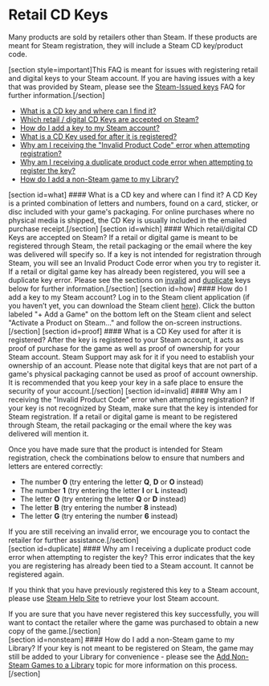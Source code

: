 # Retail CD Keys

Many products are sold by retailers other than Steam. If these products are meant for Steam registration, they will include a Steam CD key/product code.  
  
[section style=important]This FAQ is meant for issues with registering retail and digital keys to your Steam account. If you are having issues with a key that was provided by Steam, please see the [Steam-Issued keys](https://help.steampowered.com/en/faqs/view/2FF7-8298-9409-BC1D) FAQ for further information.[/section]  

* [What is a CD key and where can I find it?](#what)
* [Which retail / digital CD Keys are accepted on Steam?](#which)
* [How do I add a key to my Steam account?](#how)
* [What is a CD Key used for after it is registered?](#proof)
* [Why am I receiving the "Invalid Product Code" error when attempting registration?](#invalid)
* [Why am I receiving a duplicate product code error when attempting to register the key?](#duplicate)
* [How do I add a non-Steam game to my Library?](#nonsteam)

  
  
[section id=what] #### What is a CD key and where can I find it?
A CD Key is a printed combination of letters and numbers, found on a card, sticker, or disc included with your game's packaging. For online purchases where no physical media is shipped, the CD Key is usually included in the emailed purchase receipt.[/section]    [section id=which] #### Which retail/digital CD Keys are accepted on Steam?
If a retail or digital game is meant to be registered through Steam, the retail packaging or the email where the key was delivered will specify so. If a key is not intended for registration through Steam, you will see an Invalid Product Code error when you try to register it. If a retail or digital game key has already been registered, you will see a duplicate key error. Please see the sections on [invalid](#invalid) and [duplicate](#duplicate) keys below for further information.[/section]    [section id=how] #### How do I add a key to my Steam account?
Log in to the Steam client application (if you haven’t yet, you can download the Steam client [here](http://store.steampowered.com/about)). Click the button labeled "+ Add a Game" on the bottom left on the Steam client and select "Activate a Product on Steam..." and follow the on-screen instructions.[/section]    [section id=proof] #### What is a CD Key used for after it is registered?
After the key is registered to your Steam account, it acts as proof of purchase for the game as well as proof of ownership for your Steam account. Steam Support may ask for it if you need to establish your ownership of an account. Please note that digital keys that are not part of a game's physical packaging cannot be used as proof of account ownership. It is recommended that you keep your key in a safe place to ensure the security of your account.[/section]    [section id=invalid] #### Why am I receiving the "Invalid Product Code" error when attempting registration?
If your key is not recognized by Steam, make sure that the key is intended for Steam registration. If a retail or digital game is meant to be registered through Steam, the retail packaging or the email where the key was delivered will mention it.  
  
Once you have made sure that the product is intended for Steam registration, check the combinations below to ensure that numbers and letters are entered correctly:  

* The number **0** (try entering the letter **Q**, **D** or **O** instead)
* The number **1** (try entering the letter **I** or **L** instead)
* The letter **O** (try entering the letter **Q** or **D** instead)
* The letter **B** (try entering the number **8** instead)
* The letter **G** (try entering the number **6** instead)

  
If you are still receiving an invalid error, we encourage you to contact the retailer for further assistance.[/section]   
[section id=duplicate] #### Why am I receiving a duplicate product code error when attempting to register the key?
This error indicates that the key you are registering has already been tied to a Steam account. It cannot be registered again.  
  
If you think that you have previously registered this key to a Steam account, please use [Steam Help Site](https://help.steampowered.com/wizard/HelpWithLogin) to retrieve your lost Steam account.  
  
If you are sure that you have never registered this key successfully, you will want to contact the retailer where the game was purchased to obtain a new copy of the game.[/section]   
[section id=nonsteam] #### How do I add a non-Steam game to my Library?
If your key is not meant to be registered on Steam, the game may still be added to your Library for convenience - please see the [Add Non-Steam Games to a Library](https://help.steampowered.com/en/faqs/view/4B8B-9697-2338-40EC) topic for more information on this process.[/section]